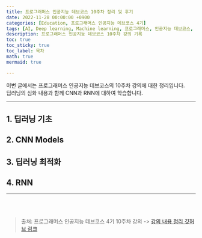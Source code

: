 ```yaml
---
title: 프로그래머스 인공지능 데브코스 10주차 정리 및 후기
date: 2022-11-28 00:00:00 +0900
categories: [Education, 프로그래머스 인공지능 데브코스 4기]
tags: [AI, Deep learning, Machine learning, 프로그래머스, 인공지능 데브코스, K-digital training]
description: 프로그래머스 인공지능 데브코스 10주차 강의 기록
toc: true
toc_sticky: true
toc_label: 목차
math: true
mermaid: true

---
```


이번 글에서는 프로그래머스 인공지능 데브코스의 10주차 강의에 대한 정리입니다. <br/>
딥러닝의 심화 내용과 함께 CNN과 RNN에 대하여 학습합니다.

---

## 1. 딥러닝 기초


## 2. CNN Models

## 3. 딥러닝 최적화

## 4. RNN


---

<br/>
<br/>

> 출처: 프로그래머스 인공지능 데브코스 4기 10주차 강의 -> [강의 내용 정리 깃허브 링크](https://github.com/Paul-scpark/AI-dev-course/tree/main/10%EC%A3%BC%EC%B0%A8)
